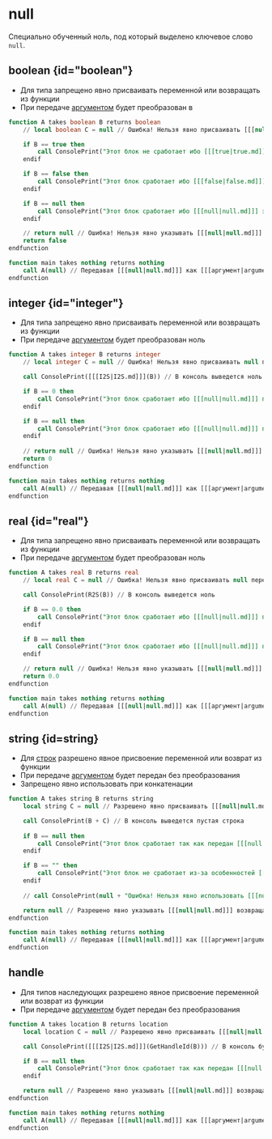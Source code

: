 # null

<show-structure for="chapter,procedure" depth="3"/>

Специально обученный ноль, под который выделено ключевое слово `null`.

## boolean {id="boolean"}

- Для типа [](integer.md) запрещено явно присваивать переменной или возвращать из функции
- При передаче [аргументом](arguments.md) будет преобразован в [](false.md)

```sql
function A takes boolean B returns boolean
    // local boolean C = null // Ошибка! Нельзя явно присваивать [[[null|null.md]]] переменным с типом [[[boolean|boolean.md]]]

    if B == true then
        call ConsolePrint("Этот блок не сработает ибо [[[true|true.md]]] это единица")
    endif

    if B == false then
        call ConsolePrint("Этот блок сработает ибо [[[false|false.md]]] это ноль")
    endif

    if B == null then
        call ConsolePrint("Этот блок сработает ибо [[[null|null.md]]] это ноль")
    endif

    // return null // Ошибка! Нельзя явно указывать [[[null|null.md]]] возвращая [[[boolean|boolean.md]]]
    return false
endfunction

function main takes nothing returns nothing
    call A(null) // Передавая [[[null|null.md]]] как [[[аргумент|arguments.md]]] он будет превращён в [[[false|false.md]]]
endfunction
```

## integer {id="integer"}

- Для типа [](integer.md) запрещено явно присваивать переменной или возвращать из функции
- При передаче [аргументом](arguments.md) будет преобразован ноль

```sql
function A takes integer B returns integer
    // local integer C = null // Ошибка! Нельзя явно присваивать null переменным с типом [[[integer|integer.md]]]

    call ConsolePrint([[[I2S|I2S.md]]](B)) // В консоль выведется ноль

    if B == 0 then
        call ConsolePrint("Этот блок сработает ибо [[[null|null.md]]] приведён к нулю")
    endif

    if B == null then
        call ConsolePrint("Этот блок сработает ибо [[[null|null.md]]] приведён к нулю")
    endif
    
    // return null // Ошибка! Нельзя явно указывать [[[null|null.md]]] возвращая [[[integer|integer.md]]]
    return 0
endfunction

function main takes nothing returns nothing
    call A(null) // Передавая [[[null|null.md]]] как [[[аргумент|arguments.md]]] он будет превращён в ноль
endfunction
```

## real {id="real"}

- Для типа [](real.md) запрещено явно присваивать переменной или возвращать из функции
- При передаче [аргументом](arguments.md) будет преобразован ноль

```sql
function A takes real B returns real
    // local real C = null // Ошибка! Нельзя явно присваивать null переменным с типом [[[real|real.md]]]

    call ConsolePrint(R2S(B)) // В консоль выведется ноль

    if B == 0.0 then
        call ConsolePrint("Этот блок сработает ибо [[[null|null.md]]] приведён к нулю")
    endif

    if B == null then
        call ConsolePrint("Этот блок сработает ибо [[[null|null.md]]] приведён к нулю")
    endif

    // return null // Ошибка! Нельзя явно указывать [[[null|null.md]]] возвращая [[[real|real.md]]]
    return 0.0
endfunction

function main takes nothing returns nothing
    call A(null) // Передавая [[[null|null.md]]] как [[[аргумент|arguments.md]]] он будет превращён в ноль
endfunction
```

## string {id=string}

- Для [строк](string.md) разрешено явное присвоение переменной или возврат из функции
- При передаче [аргументом](arguments.md) будет передан без преобразования
- Запрещено явно использовать при конкатенации

```sql
function A takes string B returns string
    local string C = null // Разрешено явно присваивать [[[null|null.md]]] переменным с типом [[[string|string.md]]]

    call ConsolePrint(B + C) // В консоль выведется пустая строка
   
    if B == null then
        call ConsolePrint("Этот блок сработает так как передан [[[null|null.md]]]")
    endif

    if B == "" then
        call ConsolePrint("Этот блок не сработает из-за особенностей [[[таблицы строк|string.md#table]]]")
    endif
    
    // call ConsolePrint(null + "Ошибка! Нельзя явно использовать [[[null|null.md]]] при конкатенации")

    return null // Разрешено явно указывать [[[null|null.md]]] возвращая [[[string|string.md]]]
endfunction

function main takes nothing returns nothing
    call A(null) // Передавая [[[null|null.md]]] как [[[аргумент|arguments.md]]] он будет передан как [[[null|null.md]]]
endfunction
```

## handle

- Для типов наследующих [](handle.md) разрешено явное присвоение переменной или возврат из функции
- При передаче [аргументом](arguments.md) будет передан без преобразования

```sql
function A takes location B returns location
    local location C = null // Разрешено явно присваивать [[[null|null.md]]] переменным с типом наследующим [[[handle|handle.md]]]

    call ConsolePrint([[[I2S|I2S.md]]](GetHandleId(B))) // В консоль будет выведен ноль, так как объект не создан

    if B == null then
        call ConsolePrint("Этот блок сработает так как передан [[[null|null.md]]]")
    endif

    return null // Разрешено явно указывать [[[null|null.md]]] возвращая тип наследующий [[[handle|handle.md]]]
endfunction

function main takes nothing returns nothing
    call A(null) // Передавая [[[null|null.md]]] как [[[аргумент|arguments.md]]] он будет передан как [[[null|null.md]]]
endfunction
```